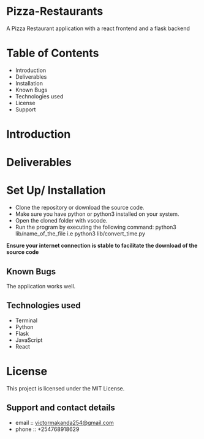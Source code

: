 # Pizza-Restaurants
A Pizza Restaurant application with a react frontend and a flask backend

# Table of Contents
* Introduction
* Deliverables
* Installation
* Known Bugs
* Technologies used
* License
* Support


# Introduction


# Deliverables

# Set Up/ Installation 
- Clone the repository or download the source code.
- Make sure you have python or python3 installed on your system.
- Open the cloned folder with vscode.
- Run the program by executing the following command: python3 lib/name_of_the_file i.e python3 lib/convert_time.py

**Ensure your internet connection is stable to facilitate the download of the source code**


## Known Bugs
The application works well.

## Technologies used
- Terminal
- Python
- Flask
- JavaScript
- React

# License
This project is licensed under the MIT License.

## Support and contact details
- email :: victormakanda254@gmail.com
- phone :: +254768918629

